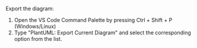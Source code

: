 Export the diagram:
1. Open the VS Code Command Palette by pressing Ctrl + Shift + P (Windows/Linux)
2. Type "PlantUML: Export Current Diagram" and select the corresponding option from the list.